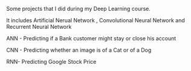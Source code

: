 Some projects that I did during my Deep Learning course.

It includes Artificial Nerual Network , Convolutional Neural Network and Recurrent Neural Network

ANN - Predicting if a Bank customer might stay or close his account

CNN - Predicting whether an image is of a Cat or of a Dog

RNN- Predicting Google Stock Price
